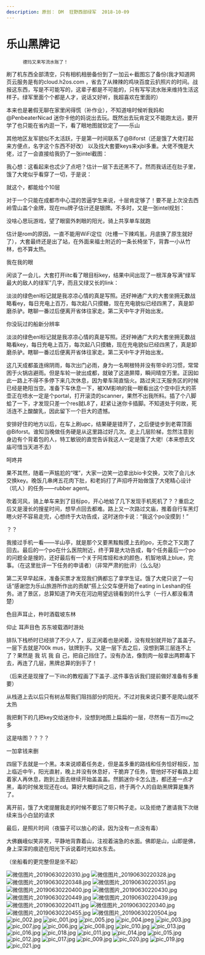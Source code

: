 ```yaml
---
description: 原创： DM  狂野西部绿军  2018-10-09
---
```


# 乐山黑牌记

          德玛又来写流水账了！

刷了机东西全部清空，只有相机相册备份到了一加云←截图忘了备份\(我才知道网页云服务是有的cloud.h2os.com ，省去了从辣辣的鸡块百度云扒照片的时间。战报这东西，写是不可能写的，这辈子都是不可能的，只有写写流水账来维持生活这样子。绿军里面个个都是人才，说话又好听，我超喜欢在里面的）

本来也是暑假无聊在家里闲得慌（补作业），不知道啥时候听我妈和@PenbeaterNicad 迷你卡他的妈说出去玩。既然出去玩肯定又不能跑太远，要开学了也只能在省内逛一下，看了眼地图就钦定了——乐山

其他地区友军貌似不太活跃，于是第一时间联系了@Biforst（还是饿了大佬打起来方便点，名字这个东西不好改） 以及找大套要keys来xjbl多重。大佬不愧是大佬，过了一会直接给我扔了一张intel截图：

我心想：这看起来也忒少了点吧？估计一层下去还黑不了。然而我话还在肚子里，饿了大佬似乎看穿了一切，于是说：

就这个，都能给个10层

对于一个只能在成都市中心混的苦逼学生来说，十层肯定够了！要不是上次没去西岭雪山盖个金牌，现在mu牌子估计还是银牌。不多时，又是一张intel规划：

没啥心思玩游戏，望了眼窗外刺眼的阳光，骑上共享单车就跑

估计是rom的原因，一直不能用WiFi定位（吐槽一下辣鸡氢，月底换了原生就好了），大套最终还是出了站，在外面来福士附近的一条长椅坐下，背靠一小从竹林，也不算太热。

我在我的眼

闲谈了一会儿，大套打开iitc看了眼目标key，结果中间出现了一根浑身写满“绿军最大的敌人的绿军”几字，而且又绿又长的link：

淡淡的绿色enl标记就是我凉凉心情的真是写照。还好神通广大的大套坐拥无数战略看ey，每日充电上百万，每次起八只摸糖，现在充电貌似已经四黑了，真是卸磨杀驴。瞎聊一番过后便离开省体往家走。第二天中午才开始出发。

你没玩过的船新分辨率

淡淡的绿色enl标记就是我凉凉心情的真是写照。还好神通广大的大套坐拥无数战略看key，每日充电上百万，每次起八只摸糖，现在充电貌似已经四黑了，真是卸磨杀驴。瞎聊一番过后便离开省体往家走。第二天中午才开始出发。

这几天成都虽连绵阴雨，每次出门必雨，身为一名啊根特并没有带伞的习惯，常常困于火锅店避雨。但是车轮一驶出成都，就破了这道屏障，瞬间晴空万里。正因如此一路上不得不多停下来几次休息，因为晕车简直恼火。路过夹江天服务区的时候已经是艳阳当空。准备下车休息一下，被XM影响的我一眼看出这个空中巨大的茶壶正在喷水一定是个portal，打开滚烫的scanner，果然不出我所料。插了个八脚蛤了一下，才发现只差一个res就L8了，赶紧让迷你卡插脚。不知道处于何故，死活连不上酸酸乳，因此留下一个巨大的遗憾。

安排好住的地方以后，在车上刷upc，结果硬是错开了，之后便徒步到老霄顶面@Biforst。谁知当晚做任务硬是从这里路过好几次。走上几层阶梯，忽然注意到身边有个背着包的人，特工敏锐的直觉告诉我这人一定是饿了大佬!（本来想去文庙可惜当天进不去）

呵咚井

果不其然，随着一声尴尬的“嘿”，大家一边笑一边拿出bio卡交换，又吹了会儿水交换key。晚饭几串烤五花肉下肚，和老妈打了声招呼开始做饿了大佬精心设计（坑人）的任务——rubber agent。

吹着河风，骑上单车来到了目标po，开心地蛤了几下发现手机死机了？？重启之后又是漫长的搜星时间，想早点回去都难。路上又一次路过文庙，推着自行车黑灯瞎火好不容易走完，心想终于大功告成，这时迷你卡说：“我这个po没摸到！”

？？

我接过手机一看——半山亭，就是那个又要黑黢黢摸上去的po，无奈之下又跑了回去。最后的一个po在什么医院附近，终于算是大功告成，每个任务最后一个po的问题全是搜的，还好最后有一个关于阿库娅和水的颜色，机智地填上blue，完事。（在这里批评一下任务的申请者）（非常严肃的批评）（么么哒）

第二天早早起床，准备买票才发现我们俩都忘了拿学生证。饿了大佬只说了一句话“感谢您为乐山旅游所作出的贡献”搭上公交车便开始了eating in Leshan的任务。进了景区，总算知道了昨天在河边用望远镜看到的什么字（一行人都没看清楚）

色目声耳止，杵时酒载坡东林

仰止 耳声目色 苏东坡载酒时游处

排队下栈桥时已经排了不少人了，反正闲着也是闲着，没有规划就开始了盖盖子。一层下去就是700k mus，钛牌到手。又是一层下去之后，没想到第三层连不上了？果然是 我 坑 我 自 己，把自己挡住了。没有办法，像割肉一般拿出两颗毒下去，再连了几层，黑牌总算的到手了！

（后来还是现搜了一下iitc的教程画了下盖子..这件事告诉我们提前做好准备有多重要）

从栈道上去以后只有树丛帮我们阻挡部分的阳光，不过对我来说只要不是爬山就不太热

我把剩下的几把key交给迷你卡，没想到地图上扁扁的一层，尽然有一百万mu之多

这是啥图？？？？

一加拿钱来删

四层下去就是一个黑。本来说顺着任务走，但是盖多重的路线和任务恰好相反，加上临近中午，阳光直射，晚上并没有休息好，干脆弃了任务，管他好不好看路上趁着家人再休息，跑到上面去继续开始盖盖盖。然鹅迷你卡怎么连，都还差一点才黑，毒的时候发现还在cd。算好大概时间之后，终于两个人的自助黑牌算是集齐了。

离开前，饿了大佬提醒我走的时候不要忘了带只鸭子走。以及拒绝了邀请我下次继续来当小白鼠的请求

最后，是照片时间（夜猫子可以放心的读，因为没有一点没有毒）

大佛巍峨似笑非笑，平静地背靠着山，注视着湍急的水面。佛即是山，山即是佛，身上深深的痕迹在阳光下诉说着时光如水东去。

（坐船看的更完整但是坐不起）

![微信图片_20190630220310.jpg](https://i.loli.net/2019/06/30/5d18c1ba6879e21654.jpg)
![微信图片_20190630220328.jpg](https://i.loli.net/2019/06/30/5d18c1ba9fd4882821.jpg)
![微信图片_20190630220348.jpg](https://i.loli.net/2019/06/30/5d18c1baa4e9696345.jpg)
![微信图片_20190630220351.jpg](https://i.loli.net/2019/06/30/5d18c1baa689766794.jpg)
![微信图片_20190630220400.jpg](https://i.loli.net/2019/06/30/5d18c1baa82a957991.jpg)
![微信图片_20190630220430.jpg](https://i.loli.net/2019/06/30/5d18c1bab066d72645.jpg)
![微信图片_20190630220449.jpg](https://i.loli.net/2019/06/30/5d18c1bad48cb71619.jpg)
![微信图片_20190630220439.jpg](https://i.loli.net/2019/06/30/5d18c1bb84e3180090.jpg)
![微信图片_20190630220411.jpg](https://i.loli.net/2019/06/30/5d18c1bbb677946343.jpg)
![微信图片_20190630220340.jpg](https://i.loli.net/2019/06/30/5d18c1bc192f523275.jpg)
![微信图片_20190630220455.jpg](https://i.loli.net/2019/06/30/5d18c22a52db438793.jpg)
![微信图片_20190630220504.jpg](https://i.loli.net/2019/06/30/5d18c22a4a43452004.jpg)
![pic_002.jpg](https://i.loli.net/2019/06/30/5d18c22a6079b53858.jpg)
![pic_001.jpg](https://i.loli.net/2019/06/30/5d18c22a6d4c049647.jpg)
![pic_005.jpg](https://i.loli.net/2019/06/30/5d18c22a7a0f061001.jpg)
![pic_004.jpeg](https://i.loli.net/2019/06/30/5d18c22a8396295359.jpeg)
![pic_003.jpg](https://i.loli.net/2019/06/30/5d18c22a8f89574838.jpg)
![pic_007.jpg](https://i.loli.net/2019/06/30/5d18c22a9a3fb64403.jpg)
![pic_006.jpg](https://i.loli.net/2019/06/30/5d18c22aa6d6792929.jpg)
![pic_008.jpg](https://i.loli.net/2019/06/30/5d18c22aae48a25795.jpg)
![pic_010.jpg](https://i.loli.net/2019/06/30/5d18c2451497733994.jpg)
![pic_013.jpg](https://i.loli.net/2019/06/30/5d18c24523cb592758.jpg)
![pic_016.jpg](https://i.loli.net/2019/06/30/5d18c2453459684821.jpg)
![pic_018.jpg](https://i.loli.net/2019/06/30/5d18c24543e1080142.jpg)
![pic_011.jpg](https://i.loli.net/2019/06/30/5d18c24563d1083608.jpg)
![pic_014.jpg](https://i.loli.net/2019/06/30/5d18c2456ce4599270.jpg)
![pic_015.jpg](https://i.loli.net/2019/06/30/5d18c2457d19d96787.jpg)
![pic_012.jpg](https://i.loli.net/2019/06/30/5d18c245898fe91466.jpg)
![pic_017.jpg](https://i.loli.net/2019/06/30/5d18c245949a857467.jpg)
![pic_009.jpg](https://i.loli.net/2019/06/30/5d18c2459cf8618845.jpg)
![pic_020.jpg](https://i.loli.net/2019/06/30/5d18c250d489535018.jpg)
![pic_019.jpg](https://i.loli.net/2019/06/30/5d18c250eb3ce26754.jpg)
![pic_021.jpg](https://i.loli.net/2019/06/30/5d18c250f30a236227.jpg)
